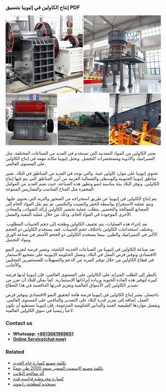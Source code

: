 <h3>إنتاج الكاولين في إثيوبيا بتنسيق PDF</h3><img src='1701746533.jpg' alt=''><p>يعتبر الكاولين من المواد المعدنية التي تستخدم في العديد من الصناعات المختلفة، مثل السيراميك والأدوية ومستحضرات التجميل. وتحتل إثيوبيا مكانة مهمة في إنتاج الكاولين على المستوى العالمي.</p><p>تحتوي إثيوبيا على موارد كاولين غنية، والتي توجد في العديد من المناطق في البلاد. تعتبر مناطق إثيوبيا الجنوبية والوسطى والشمالية الغربية من أبرز المناطق التي يتم فيها إنتاج الكاولين. وتوفر البلاد بيئة مناسبة لنمو وتطور هذه الصناعة، حيث تضم العديد من العوامل المحفزة مثل المناخ المناسب والتضاريس المتنوعة.</p><p>يتم إنتاج الكاولين في إثيوبيا عن طريق استخراجه من الصخور والتربة التي يحتوي عليها. وتتم عملية الاستخراج بواسطة الحفر والتفتيت والتكسير، ثم يتم نقل المواد الخام إلى المصانع للمعالجة والتحضير. يتطلب عملية تحضير الكاولين إزالة الشوائب والمعادن الأخرى الموجودة في المواد الخام، وذلك من خلال عملية التنقية والفصل.</p><p>بعد إجراء هذه العمليات، يتم تجفيف الكاولين وطحنه إلى حجم الحبيبات المطلوب. وتختلف استخدامات الكاولين باختلاف حجم الحبيبات، فقد يستخدم الكاولين ذو الحجم الأكبر في السيراميك والطين، بينما يستخدم الكاولين ذو الحجم الأصغر في صناعة الورق ومواد التجميل.</p><p>تعد صناعة الكاولين في إثيوبيا من الصناعات الحديثة الناشئة، وتعتبر فرصة لتعزيز النمو الاقتصادي وتوفير فرص العمل في البلاد. وتعمل الحكومة الإثيوبية على تشجيع الاستثمار في قطاع الكاولين من خلال توفير المزيد من الدعم والتسهيلات للمستثمرين المحليين والأجانب.</p><p>بالنظر إلى الطلب المتزايد على الكاولين على المستوى العالمي، فإن إثيوبيا لديها فرصة كبيرة لتوفير هذه المادة الحيوية وزيادة إيراداتها الإستثمارية. كما يمكن للبلاد أن تعزز من تصدير الكاولين إلى الأسواق العالمية وتعزيز قدرتها التنافسية في هذا القطاع.</p><p>باختصار، يعتبر إنتاج الكاولين في إثيوبيا فرصة هامة لتحقيق النمو الاقتصادي وتوفير فرص العمل، إضافة إلى تعزيز قدرة البلاد على التصدير والتنافس على المستوى العالمي. وبفضل مواردها الطبيعية الغنية والتدابير الحكومية المدعومة، فإن إثيوبيا تستطيع أن تكون لاعباً رئيسياً في سوق الكاولين العالمية.</p><h3>Contact us</h3><ul><li><strong>Whatsapp:&nbsp;<a href="https://wa.me/8613661969651">+8613661969651</a></strong></li><li><a href="https://swt.shibang-china.com/?git&amp;zhl&amp;إنتاج الكاولين في إثيوبيا بتنسيق PDF"><strong>Online Service(chat now)</strong></a></li></ul><h3>Related</h3><ul><li><a href='تكلفة مصنع كسارة خام الحديد.md'>تكلفة مصنع كسارة خام الحديد</a></li><li><a href='تكلفة مصنع الإسمنت الصغير بسعة 2000 طن يوميًا.md'>تكلفة مصنع الإسمنت الصغير بسعة 2000 طن يوميًا</a></li><li><a href='آلة معالجة البلانت.md'>آلة معالجة البلانت</a></li><li><a href='كسارة مخروطية قياسية قدم.md'>كسارة مخروطية قياسية قدم</a></li><li><a href='تستخدم لمطحنة رايموند.md'>تستخدم لمطحنة رايموند</a></li></ul>